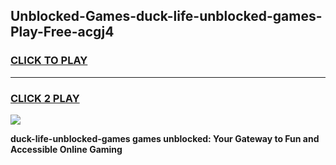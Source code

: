 
## Unblocked-Games-duck-life-unblocked-games-Play-Free-acgj4
<h3>
<a href="https://premium76.site?title=duck-life-unblocked-games&ref=23A">CLICK TO PLAY</a></h3>
<hr>

<h3>
<a href="https://premium76.site?title=duck-life-unblocked-games&ref=23A">CLICK 2 PLAY</a>
  
</h3>

<a href="https://premium76.site?title=duck-life-unblocked-games&ref=23A"><img src="https://clearcache.store/games.png"></a>


**duck-life-unblocked-games games unblocked: Your Gateway to Fun and Accessible Online Gaming**
